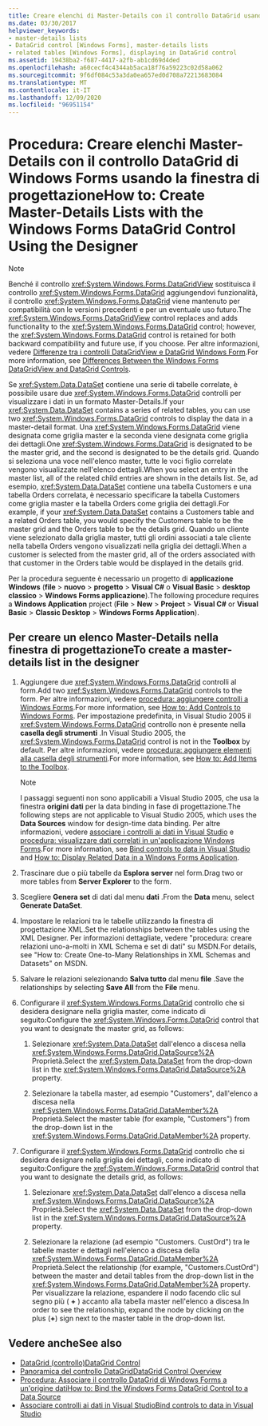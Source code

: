 ```yaml
---
title: Creare elenchi di Master-Details con il controllo DataGrid usando la finestra di progettazione
ms.date: 03/30/2017
helpviewer_keywords:
- master-details lists
- DataGrid control [Windows Forms], master-details lists
- related tables [Windows Forms], displaying in DataGrid control
ms.assetid: 19438ba2-f687-4417-a2fb-ab1cd69d4ded
ms.openlocfilehash: a60cecf4c4344ab5aca18f76a59223c02d58a062
ms.sourcegitcommit: 9f6df084c53a3da0ea657ed0d708a72213683084
ms.translationtype: MT
ms.contentlocale: it-IT
ms.lasthandoff: 12/09/2020
ms.locfileid: "96951154"
---
```

# <a name="how-to-create-master-details-lists-with-the-windows-forms-datagrid-control-using-the-designer"></a><span data-ttu-id="df0db-102">Procedura: Creare elenchi Master-Details con il controllo DataGrid di Windows Forms usando la finestra di progettazione</span><span class="sxs-lookup"><span data-stu-id="df0db-102">How to: Create Master-Details Lists with the Windows Forms DataGrid Control Using the Designer</span></span>

> [!NOTE]
> <span data-ttu-id="df0db-103">Benché il controllo <xref:System.Windows.Forms.DataGridView> sostituisca il controllo <xref:System.Windows.Forms.DataGrid> aggiungendovi funzionalità, il controllo <xref:System.Windows.Forms.DataGrid> viene mantenuto per compatibilità con le versioni precedenti e per un eventuale uso futuro.</span><span class="sxs-lookup"><span data-stu-id="df0db-103">The <xref:System.Windows.Forms.DataGridView> control replaces and adds functionality to the <xref:System.Windows.Forms.DataGrid> control; however, the <xref:System.Windows.Forms.DataGrid> control is retained for both backward compatibility and future use, if you choose.</span></span> <span data-ttu-id="df0db-104">Per altre informazioni, vedere [Differenze tra i controlli DataGridView e DataGrid Windows Form](differences-between-the-windows-forms-datagridview-and-datagrid-controls.md).</span><span class="sxs-lookup"><span data-stu-id="df0db-104">For more information, see [Differences Between the Windows Forms DataGridView and DataGrid Controls](differences-between-the-windows-forms-datagridview-and-datagrid-controls.md).</span></span>

 <span data-ttu-id="df0db-105">Se <xref:System.Data.DataSet> contiene una serie di tabelle correlate, è possibile usare due <xref:System.Windows.Forms.DataGrid> controlli per visualizzare i dati in un formato Master-Details.</span><span class="sxs-lookup"><span data-stu-id="df0db-105">If your <xref:System.Data.DataSet> contains a series of related tables, you can use two <xref:System.Windows.Forms.DataGrid> controls to display the data in a master-detail format.</span></span> <span data-ttu-id="df0db-106">Una <xref:System.Windows.Forms.DataGrid> viene designata come griglia master e la seconda viene designata come griglia dei dettagli.</span><span class="sxs-lookup"><span data-stu-id="df0db-106">One <xref:System.Windows.Forms.DataGrid> is designated to be the master grid, and the second is designated to be the details grid.</span></span> <span data-ttu-id="df0db-107">Quando si seleziona una voce nell'elenco master, tutte le voci figlio correlate vengono visualizzate nell'elenco dettagli.</span><span class="sxs-lookup"><span data-stu-id="df0db-107">When you select an entry in the master list, all of the related child entries are shown in the details list.</span></span> <span data-ttu-id="df0db-108">Se, ad esempio, <xref:System.Data.DataSet> contiene una tabella Customers e una tabella Orders correlata, è necessario specificare la tabella Customers come griglia master e la tabella Orders come griglia dei dettagli.</span><span class="sxs-lookup"><span data-stu-id="df0db-108">For example, if your <xref:System.Data.DataSet> contains a Customers table and a related Orders table, you would specify the Customers table to be the master grid and the Orders table to be the details grid.</span></span> <span data-ttu-id="df0db-109">Quando un cliente viene selezionato dalla griglia master, tutti gli ordini associati a tale cliente nella tabella Orders vengono visualizzati nella griglia dei dettagli.</span><span class="sxs-lookup"><span data-stu-id="df0db-109">When a customer is selected from the master grid, all of the orders associated with that customer in the Orders table would be displayed in the details grid.</span></span>

 <span data-ttu-id="df0db-110">Per la procedura seguente è necessario un progetto di **applicazione Windows** (**file**  >  **nuovo**  >  **progetto**  >  **Visual C#** o **Visual Basic**  >  **desktop classico**  >  **Windows Forms applicazione**).</span><span class="sxs-lookup"><span data-stu-id="df0db-110">The following procedure requires a **Windows Application** project (**File** > **New** > **Project** > **Visual C#** or **Visual Basic** > **Classic Desktop** > **Windows Forms Application**).</span></span>

## <a name="to-create-a-master-details-list-in-the-designer"></a><span data-ttu-id="df0db-111">Per creare un elenco Master-Details nella finestra di progettazione</span><span class="sxs-lookup"><span data-stu-id="df0db-111">To create a master-details list in the designer</span></span>

1. <span data-ttu-id="df0db-112">Aggiungere due <xref:System.Windows.Forms.DataGrid> controlli al form.</span><span class="sxs-lookup"><span data-stu-id="df0db-112">Add two <xref:System.Windows.Forms.DataGrid> controls to the form.</span></span> <span data-ttu-id="df0db-113">Per altre informazioni, vedere [procedura: aggiungere controlli a Windows Forms](how-to-add-controls-to-windows-forms.md).</span><span class="sxs-lookup"><span data-stu-id="df0db-113">For more information, see [How to: Add Controls to Windows Forms](how-to-add-controls-to-windows-forms.md).</span></span> <span data-ttu-id="df0db-114">Per impostazione predefinita, in Visual Studio 2005 il <xref:System.Windows.Forms.DataGrid> controllo non è presente nella **casella degli strumenti** .</span><span class="sxs-lookup"><span data-stu-id="df0db-114">In Visual Studio 2005, the <xref:System.Windows.Forms.DataGrid> control is not in the **Toolbox** by default.</span></span> <span data-ttu-id="df0db-115">Per altre informazioni, vedere [procedura: aggiungere elementi alla casella degli strumenti](/previous-versions/visualstudio/visual-studio-2010/ms165355(v=vs.100)).</span><span class="sxs-lookup"><span data-stu-id="df0db-115">For more information, see [How to: Add Items to the Toolbox](/previous-versions/visualstudio/visual-studio-2010/ms165355(v=vs.100)).</span></span>

    > [!NOTE]
    > <span data-ttu-id="df0db-116">I passaggi seguenti non sono applicabili a Visual Studio 2005, che usa la finestra **origini dati** per la data binding in fase di progettazione.</span><span class="sxs-lookup"><span data-stu-id="df0db-116">The following steps are not applicable to Visual Studio 2005, which uses the **Data Sources** window for design-time data binding.</span></span> <span data-ttu-id="df0db-117">Per altre informazioni, vedere [associare i controlli ai dati in Visual Studio](/visualstudio/data-tools/bind-controls-to-data-in-visual-studio) e [procedura: visualizzare dati correlati in un'applicazione Windows Forms](/previous-versions/visualstudio/visual-studio-2013/57tx3hhe(v=vs.120)).</span><span class="sxs-lookup"><span data-stu-id="df0db-117">For more information, see [Bind controls to data in Visual Studio](/visualstudio/data-tools/bind-controls-to-data-in-visual-studio) and [How to: Display Related Data in a Windows Forms Application](/previous-versions/visualstudio/visual-studio-2013/57tx3hhe(v=vs.120)).</span></span>

2. <span data-ttu-id="df0db-118">Trascinare due o più tabelle da **Esplora server** nel form.</span><span class="sxs-lookup"><span data-stu-id="df0db-118">Drag two or more tables from **Server Explorer** to the form.</span></span>

3. <span data-ttu-id="df0db-119">Scegliere **Genera set** di dati dal menu **dati** .</span><span class="sxs-lookup"><span data-stu-id="df0db-119">From the **Data** menu, select **Generate DataSet**.</span></span>

4. <span data-ttu-id="df0db-120">Impostare le relazioni tra le tabelle utilizzando la finestra di progettazione XML.</span><span class="sxs-lookup"><span data-stu-id="df0db-120">Set the relationships between the tables using the XML Designer.</span></span> <span data-ttu-id="df0db-121">Per informazioni dettagliate, vedere "procedura: creare relazioni uno-a-molti in XML Schema e set di dati" su MSDN.</span><span class="sxs-lookup"><span data-stu-id="df0db-121">For details, see "How to: Create One-to-Many Relationships in XML Schemas and Datasets" on MSDN.</span></span>

5. <span data-ttu-id="df0db-122">Salvare le relazioni selezionando **Salva tutto** dal menu **file** .</span><span class="sxs-lookup"><span data-stu-id="df0db-122">Save the relationships by selecting **Save All** from the **File** menu.</span></span>

6. <span data-ttu-id="df0db-123">Configurare il <xref:System.Windows.Forms.DataGrid> controllo che si desidera designare nella griglia master, come indicato di seguito:</span><span class="sxs-lookup"><span data-stu-id="df0db-123">Configure the <xref:System.Windows.Forms.DataGrid> control that you want to designate the master grid, as follows:</span></span>

    1. <span data-ttu-id="df0db-124">Selezionare <xref:System.Data.DataSet> dall'elenco a discesa nella <xref:System.Windows.Forms.DataGrid.DataSource%2A> Proprietà.</span><span class="sxs-lookup"><span data-stu-id="df0db-124">Select the <xref:System.Data.DataSet> from the drop-down list in the <xref:System.Windows.Forms.DataGrid.DataSource%2A> property.</span></span>

    2. <span data-ttu-id="df0db-125">Selezionare la tabella master, ad esempio "Customers", dall'elenco a discesa nella <xref:System.Windows.Forms.DataGrid.DataMember%2A> Proprietà.</span><span class="sxs-lookup"><span data-stu-id="df0db-125">Select the master table (for example, "Customers") from the drop-down list in the <xref:System.Windows.Forms.DataGrid.DataMember%2A> property.</span></span>

7. <span data-ttu-id="df0db-126">Configurare il <xref:System.Windows.Forms.DataGrid> controllo che si desidera designare nella griglia dei dettagli, come indicato di seguito:</span><span class="sxs-lookup"><span data-stu-id="df0db-126">Configure the <xref:System.Windows.Forms.DataGrid> control that you want to designate the details grid, as follows:</span></span>

    1. <span data-ttu-id="df0db-127">Selezionare <xref:System.Data.DataSet> dall'elenco a discesa nella <xref:System.Windows.Forms.DataGrid.DataSource%2A> Proprietà.</span><span class="sxs-lookup"><span data-stu-id="df0db-127">Select the <xref:System.Data.DataSet> from the drop-down list in the <xref:System.Windows.Forms.DataGrid.DataSource%2A> property.</span></span>

    2. <span data-ttu-id="df0db-128">Selezionare la relazione (ad esempio "Customers. CustOrd") tra le tabelle master e dettagli nell'elenco a discesa della <xref:System.Windows.Forms.DataGrid.DataMember%2A> Proprietà.</span><span class="sxs-lookup"><span data-stu-id="df0db-128">Select the relationship (for example, "Customers.CustOrd") between the master and detail tables from the drop-down list in the <xref:System.Windows.Forms.DataGrid.DataMember%2A> property.</span></span> <span data-ttu-id="df0db-129">Per visualizzare la relazione, espandere il nodo facendo clic sul segno più ( **+** ) accanto alla tabella master nell'elenco a discesa.</span><span class="sxs-lookup"><span data-stu-id="df0db-129">In order to see the relationship, expand the node by clicking on the plus (**+**) sign next to the master table in the drop-down list.</span></span>

## <a name="see-also"></a><span data-ttu-id="df0db-130">Vedere anche</span><span class="sxs-lookup"><span data-stu-id="df0db-130">See also</span></span>

- [<span data-ttu-id="df0db-131">DataGrid (controllo)</span><span class="sxs-lookup"><span data-stu-id="df0db-131">DataGrid Control</span></span>](datagrid-control-windows-forms.md)
- [<span data-ttu-id="df0db-132">Panoramica del controllo DataGrid</span><span class="sxs-lookup"><span data-stu-id="df0db-132">DataGrid Control Overview</span></span>](datagrid-control-overview-windows-forms.md)
- [<span data-ttu-id="df0db-133">Procedura: Associare il controllo DataGrid di Windows Forms a un'origine dati</span><span class="sxs-lookup"><span data-stu-id="df0db-133">How to: Bind the Windows Forms DataGrid Control to a Data Source</span></span>](how-to-bind-the-windows-forms-datagrid-control-to-a-data-source.md)
- [<span data-ttu-id="df0db-134">Associare controlli ai dati in Visual Studio</span><span class="sxs-lookup"><span data-stu-id="df0db-134">Bind controls to data in Visual Studio</span></span>](/visualstudio/data-tools/bind-controls-to-data-in-visual-studio)
